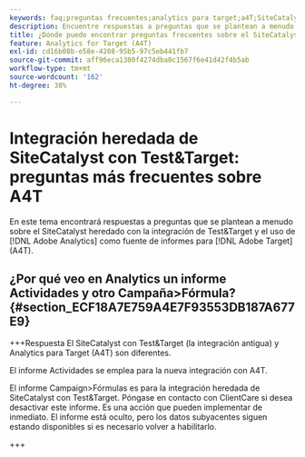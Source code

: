 ```yaml
---
keywords: faq;preguntas frecuentes;analytics para target;a4T;SiteCatalyst;campaña > fórmula;test&target;integración
description: Encuentre respuestas a preguntas que se plantean a menudo sobre el SiteCatalyst heredado con la integración de Test&Target y el uso de Analytics for [!DNL Target] (A4T).
title: ¿Dónde puedo encontrar preguntas frecuentes sobre el SiteCatalyst con la integración de Test&Target?
feature: Analytics for Target (A4T)
exl-id: cd16b08b-e58e-4208-95b5-97c5eb441fb7
source-git-commit: aff96eca1380f4274dba0c1567f6e41d42f4b5ab
workflow-type: tm+mt
source-wordcount: '162'
ht-degree: 38%

---
```


# Integración heredada de SiteCatalyst con Test&amp;Target: preguntas más frecuentes sobre A4T

En este tema encontrará respuestas a preguntas que se plantean a menudo sobre el SiteCatalyst heredado con la integración de Test&amp;Target y el uso de [!DNL Adobe Analytics] como fuente de informes para [!DNL Adobe Target] (A4T).

## ¿Por qué veo en Analytics un informe Actividades y otro Campaña>Fórmula? {#section_ECF18A7E759A4E7F93553DB187A677E9}

+++Respuesta
El SiteCatalyst con Test&amp;Target (la integración antigua) y Analytics para Target (A4T) son diferentes.

El informe Actividades se emplea para la nueva integración con A4T.

El informe Campaign>Fórmulas es para la integración heredada de SiteCatalyst con Test&amp;Target. Póngase en contacto con ClientCare si desea desactivar este informe. Es una acción que pueden implementar de inmediato. El informe está oculto, pero los datos subyacentes siguen estando disponibles si es necesario volver a habilitarlo.

+++